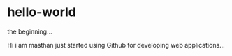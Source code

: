 # hello-world
the beginning...

Hi i am masthan just started using Github for developing web applications...
